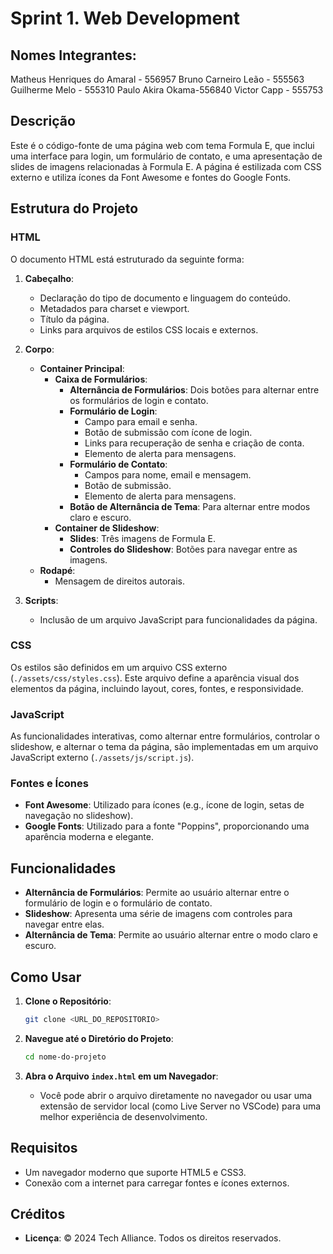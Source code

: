 # Sprint 1. Web Development 

## Nomes Integrantes:

Matheus Henriques do Amaral - 556957
Bruno Carneiro Leão - 555563
Guilherme Melo - 555310 
Paulo Akira Okama-556840
Victor Capp - 555753

## Descrição
Este é o código-fonte de uma página web com tema Formula E, que inclui uma interface para login, um formulário de contato, e uma apresentação de slides de imagens relacionadas à Formula E. A página é estilizada com CSS externo e utiliza ícones da Font Awesome e fontes do Google Fonts.

## Estrutura do Projeto

### HTML
O documento HTML está estruturado da seguinte forma:

1. **Cabeçalho**:
    - Declaração do tipo de documento e linguagem do conteúdo.
    - Metadados para charset e viewport.
    - Título da página.
    - Links para arquivos de estilos CSS locais e externos.

2. **Corpo**:
    - **Container Principal**:
        - **Caixa de Formulários**:
            - **Alternância de Formulários**: Dois botões para alternar entre os formulários de login e contato.
            - **Formulário de Login**:
                - Campo para email e senha.
                - Botão de submissão com ícone de login.
                - Links para recuperação de senha e criação de conta.
                - Elemento de alerta para mensagens.
            - **Formulário de Contato**:
                - Campos para nome, email e mensagem.
                - Botão de submissão.
                - Elemento de alerta para mensagens.
            - **Botão de Alternância de Tema**: Para alternar entre modos claro e escuro.
        - **Container de Slideshow**:
            - **Slides**: Três imagens de Formula E.
            - **Controles do Slideshow**: Botões para navegar entre as imagens.
    - **Rodapé**:
        - Mensagem de direitos autorais.

3. **Scripts**:
    - Inclusão de um arquivo JavaScript para funcionalidades da página.

### CSS
Os estilos são definidos em um arquivo CSS externo (`./assets/css/styles.css`). Este arquivo define a aparência visual dos elementos da página, incluindo layout, cores, fontes, e responsividade.

### JavaScript
As funcionalidades interativas, como alternar entre formulários, controlar o slideshow, e alternar o tema da página, são implementadas em um arquivo JavaScript externo (`./assets/js/script.js`).

### Fontes e Ícones
- **Font Awesome**: Utilizado para ícones (e.g., ícone de login, setas de navegação no slideshow).
- **Google Fonts**: Utilizado para a fonte "Poppins", proporcionando uma aparência moderna e elegante.

## Funcionalidades
- **Alternância de Formulários**: Permite ao usuário alternar entre o formulário de login e o formulário de contato.
- **Slideshow**: Apresenta uma série de imagens com controles para navegar entre elas.
- **Alternância de Tema**: Permite ao usuário alternar entre o modo claro e escuro.

## Como Usar
1. **Clone o Repositório**:
    ```bash
    git clone <URL_DO_REPOSITORIO>
    ```
    
2. **Navegue até o Diretório do Projeto**:
    ```bash
    cd nome-do-projeto
    ```

3. **Abra o Arquivo `index.html` em um Navegador**:
    - Você pode abrir o arquivo diretamente no navegador ou usar uma extensão de servidor local (como Live Server no VSCode) para uma melhor experiência de desenvolvimento.

## Requisitos
- Um navegador moderno que suporte HTML5 e CSS3.
- Conexão com a internet para carregar fontes e ícones externos.

## Créditos
- **Licença**: © 2024 Tech Alliance. Todos os direitos reservados.
